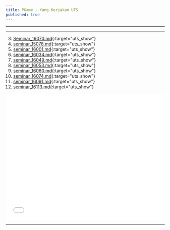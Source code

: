 ```yaml
---
title: PGame - Yang Kerjakan UTS 
published: true
---
```

***
***

3. [Seminar_16070.md](extmd/Seminar_16070.md.html){:target="uts_show"}
2. [seminar_15078.md](extmd/seminar_15078.md.html){:target="uts_show"}
3. [seminar_16001.md](extmd/seminar_16001.md.html){:target="uts_show"}
4. [seminar_16034.md](extmd/seminar_16034.md.html){:target="uts_show"}
5. [seminar_16049.md](extmd/seminar_16049.md.html){:target="uts_show"}
6. [seminar_16053.md](extmd/seminar_16053.md.html){:target="uts_show"}
7. [seminar_16060.md](extmd/seminar_16060.md.html){:target="uts_show"}
8. [seminar_16074.md](extmd/seminar_16074.md.html){:target="uts_show"}
9. [seminar_16091.md](extmd/seminar_16091.md.html){:target="uts_show"}
10. [seminar_16113.md](extmd/seminar_16113.md.html){:target="uts_show"}



<!--11. [CLICK ME](extmd/seminar_16113.md.html){: #custom-id onclick="myJsFunc();" target="uts_show"}-->

<iframe allowtransparency="true" style="background-color: Snow;" name="uts_show" width="100%" height="400" src="extmd/seminar_16001.md.html" frameborder="0" allowfullscreen="allowfullscreen"></iframe>



*** 

